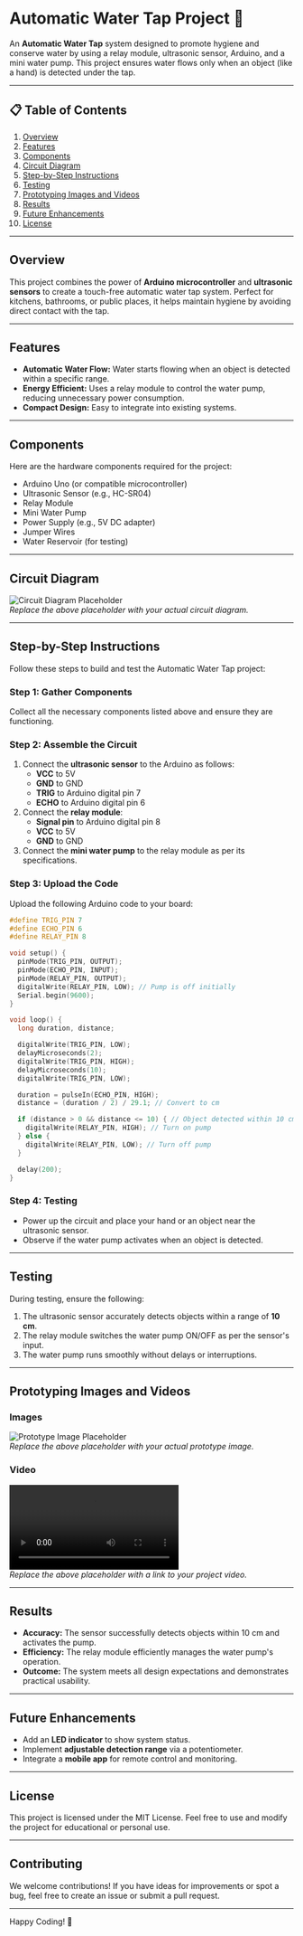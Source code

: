
# Automatic Water Tap Project 🚰

An **Automatic Water Tap** system designed to promote hygiene and conserve water by using a relay module, ultrasonic sensor, Arduino, and a mini water pump. This project ensures water flows only when an object (like a hand) is detected under the tap.

---

## 📋 Table of Contents
1. [Overview](#overview)
2. [Features](#features)
3. [Components](#components)
4. [Circuit Diagram](#circuit-diagram)
5. [Step-by-Step Instructions](#step-by-step-instructions)
6. [Testing](#testing)
7. [Prototyping Images and Videos](#prototyping-images-and-videos)
8. [Results](#results)
9. [Future Enhancements](#future-enhancements)
10. [License](#license)

---

## Overview
This project combines the power of **Arduino microcontroller** and **ultrasonic sensors** to create a touch-free automatic water tap system. Perfect for kitchens, bathrooms, or public places, it helps maintain hygiene by avoiding direct contact with the tap.

---

## Features
- **Automatic Water Flow:** Water starts flowing when an object is detected within a specific range.
- **Energy Efficient:** Uses a relay module to control the water pump, reducing unnecessary power consumption.
- **Compact Design:** Easy to integrate into existing systems.

---

## Components
Here are the hardware components required for the project:
- Arduino Uno (or compatible microcontroller)
- Ultrasonic Sensor (e.g., HC-SR04)
- Relay Module
- Mini Water Pump
- Power Supply (e.g., 5V DC adapter)
- Jumper Wires
- Water Reservoir (for testing)

---

## Circuit Diagram
![Circuit Diagram Placeholder](path/to/your/circuit_diagram.jpg)  
*Replace the above placeholder with your actual circuit diagram.*

---

## Step-by-Step Instructions
Follow these steps to build and test the Automatic Water Tap project:

### Step 1: Gather Components
Collect all the necessary components listed above and ensure they are functioning.

### Step 2: Assemble the Circuit
1. Connect the **ultrasonic sensor** to the Arduino as follows:
   - **VCC** to 5V
   - **GND** to GND
   - **TRIG** to Arduino digital pin 7
   - **ECHO** to Arduino digital pin 6
2. Connect the **relay module**:
   - **Signal pin** to Arduino digital pin 8
   - **VCC** to 5V
   - **GND** to GND
3. Connect the **mini water pump** to the relay module as per its specifications.

### Step 3: Upload the Code
Upload the following Arduino code to your board:
```cpp
#define TRIG_PIN 7
#define ECHO_PIN 6
#define RELAY_PIN 8

void setup() {
  pinMode(TRIG_PIN, OUTPUT);
  pinMode(ECHO_PIN, INPUT);
  pinMode(RELAY_PIN, OUTPUT);
  digitalWrite(RELAY_PIN, LOW); // Pump is off initially
  Serial.begin(9600);
}

void loop() {
  long duration, distance;

  digitalWrite(TRIG_PIN, LOW);
  delayMicroseconds(2);
  digitalWrite(TRIG_PIN, HIGH);
  delayMicroseconds(10);
  digitalWrite(TRIG_PIN, LOW);

  duration = pulseIn(ECHO_PIN, HIGH);
  distance = (duration / 2) / 29.1; // Convert to cm

  if (distance > 0 && distance <= 10) { // Object detected within 10 cm
    digitalWrite(RELAY_PIN, HIGH); // Turn on pump
  } else {
    digitalWrite(RELAY_PIN, LOW); // Turn off pump
  }

  delay(200);
}
```

### Step 4: Testing
- Power up the circuit and place your hand or an object near the ultrasonic sensor.
- Observe if the water pump activates when an object is detected.

---

## Testing
During testing, ensure the following:
1. The ultrasonic sensor accurately detects objects within a range of **10 cm**.
2. The relay module switches the water pump ON/OFF as per the sensor's input.
3. The water pump runs smoothly without delays or interruptions.

---

## Prototyping Images and Videos
### Images
![Prototype Image Placeholder](path/to/your/prototype_image.jpg)  
*Replace the above placeholder with your actual prototype image.*

### Video
![Prototype Video Placeholder](path/to/your/prototype_video.mp4)  
*Replace the above placeholder with a link to your project video.*

---

## Results
- **Accuracy:** The sensor successfully detects objects within 10 cm and activates the pump.
- **Efficiency:** The relay module efficiently manages the water pump's operation.
- **Outcome:** The system meets all design expectations and demonstrates practical usability.

---

## Future Enhancements
- Add an **LED indicator** to show system status.
- Implement **adjustable detection range** via a potentiometer.
- Integrate a **mobile app** for remote control and monitoring.

---

## License
This project is licensed under the MIT License. Feel free to use and modify the project for educational or personal use.

---

## Contributing
We welcome contributions! If you have ideas for improvements or spot a bug, feel free to create an issue or submit a pull request.

---

Happy Coding! 🚀
